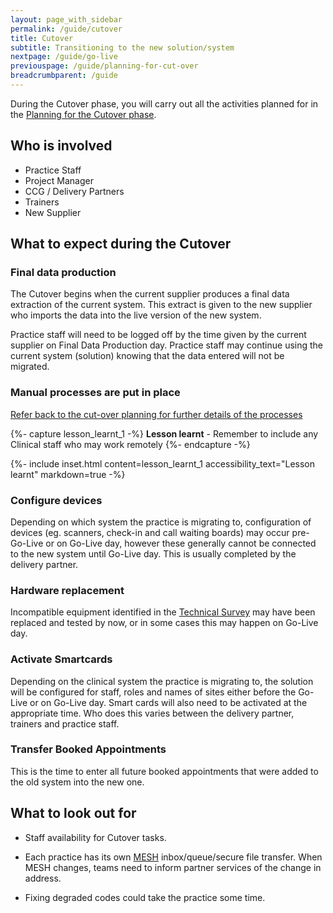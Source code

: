 ```yaml
---
layout: page_with_sidebar
permalink: /guide/cutover
title: Cutover
subtitle: Transitioning to the new solution/system
nextpage: /guide/go-live
previouspage: /guide/planning-for-cut-over
breadcrumbparent: /guide
---
```


During the Cutover phase, you will carry out all the activities planned for in the [Planning for the Cutover phase](/prm-practice-migration/guide/planning-for-cut-over).

## Who is involved
* Practice Staff
* Project Manager
* CCG / Delivery Partners
* Trainers
* New Supplier


## What to expect during the Cutover

### Final data production 
The Cutover begins when the current supplier produces a final data extraction of the current system. This extract is given to the new supplier who imports the data into the live version of the new system. 

Practice staff will need to be logged off by the time given by the current supplier on Final Data Production day. Practice staff may continue using the current system (solution) knowing that the data entered will not be migrated.


### Manual processes are put in place
[Refer back to the cut-over planning for further details of the processes](/prm-practice-migration/guide/planning-for-cut-over#appointments)

{%- capture lesson_learnt_1 -%}
__Lesson learnt__ - Remember to include any Clinical staff who may work remotely
{%- endcapture -%}

{%- include inset.html content=lesson_learnt_1 accessibility_text="Lesson learnt" markdown=true -%}



### Configure devices

Depending on which system the practice is migrating to, configuration of devices (eg. scanners, check-in and call waiting boards) may occur pre-Go-Live or on Go-Live day, however these generally cannot be connected to the new system until Go-Live day. This is usually completed by the delivery partner.  <!-- [UPLIFT] added reference to some scenarios, where users can be set up in the Live system prior to Go Live -->


### Hardware replacement

Incompatible equipment identified in the [Technical Survey](technical-survey) may have been replaced and tested by now, or in some cases this may happen on Go-Live day.


### Activate Smartcards

Depending on the clinical system the practice is migrating to, the solution will be configured for staff, roles and names of sites either before the Go-Live or on Go-Live day. Smart cards will also need to be activated at the appropriate time. Who does this varies between the delivery partner, trainers and practice staff.


### Transfer Booked Appointments

This is the time to enter all future booked appointments that were added to the old system into the new one.

## What to look out for

* Staff availability for Cutover tasks.

* Each practice has its own [MESH](https://digital.nhs.uk/services/message-exchange-for-social-care-and-health-mesh) inbox/queue/secure file transfer. When MESH changes, teams need to inform partner services of the change in address.

* Fixing degraded codes could take the practice some time.

<!--
* * * 
**_SLA:_**  The cut-over period should not exceed 72 hours.
<br><em>(GP IT Futures Catalogue Solution Migration Process, p. 15)</em>
* * * -->
<!-- [UPLIFT] added reference to Step 10 SLA from Ancillary Document p.15 -->


